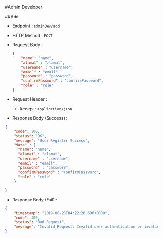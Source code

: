 #Admin Developer

##Add

+ Endpoint : ``adminDev/add``
+ HTTP Method : `POST`
+ Request Body :
  
  ```json
  {
      "name": "name",
      "alamat" : "alamat",
      "username" : "username",
      "email" : "email",
      "password" : "password",
      "confirmPassword" : "confirmPassword",
      "role" : "role"
  }
  ```
+ Request Header :
  + Accept : `application/json`
+ Response Body (Success) :

```json
{
    "code": 200,
    "status": "OK",
    "message": "User Register Success",
    "data" : {
      "name": "name",
      "alamat" : "alamat",
      "username" : "username",
      "email" : "email",
      "password" : "password",
      "confirmPassword" : "confirmPassword",
      "role" : "role"
    }
     
}
```
+ Response Body (Fail) :

```json
{
    "timestamp": "2019-08-23T04:22:26.690+0000",
    "code": 400,
    "status": "Bad Request",
    "message": "Invalid Request: Invalid user authentication or invalid request format"
}
```
